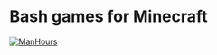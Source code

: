 # Bash games for Minecraft

[![ManHours](https://manhours.aiursoft.cn/gitlab/gitlab.aiursoft.cn/anduin/bashgamesforminecraft)](https://gitlab.aiursoft.cn/anduin/bashgamesforminecraft/-/commits/master?ref_type=heads)
